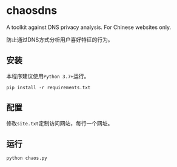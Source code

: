 # chaosdns
A toolkit against DNS privacy analysis. For Chinese websites only.

防止通过DNS方式分析用户喜好特征的行为。

## 安装

本程序建议使用`Python 3.7+`运行。

```
pip install -r requirements.txt
```

## 配置

修改`site.txt`定制访问网站，每行一个网址。

## 运行

```
python chaos.py
```

